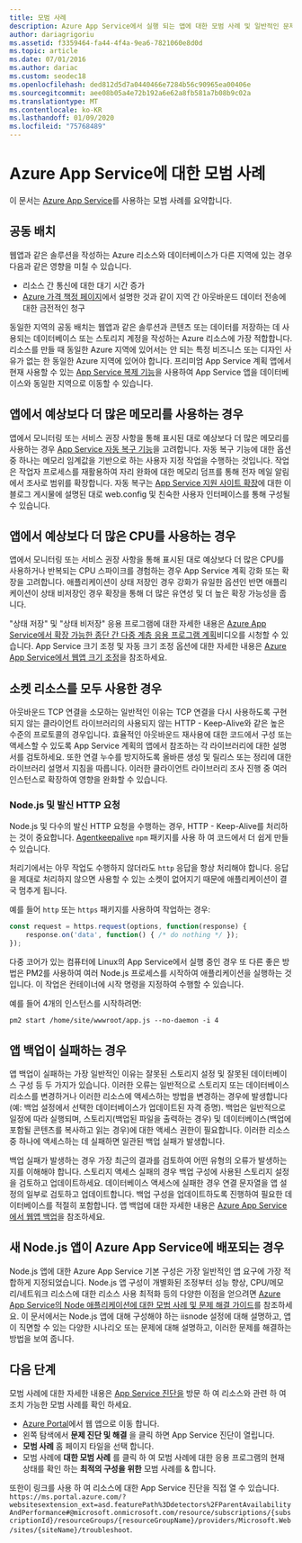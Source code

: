 ```yaml
---
title: 모범 사례
description: Azure App Service에서 실행 되는 앱에 대한 모범 사례 및 일반적인 문제 해결 시나리오를 알아봅니다.
author: dariagrigoriu
ms.assetid: f3359464-fa44-4f4a-9ea6-7821060e8d0d
ms.topic: article
ms.date: 07/01/2016
ms.author: dariac
ms.custom: seodec18
ms.openlocfilehash: ded812d5d7a0440466e7284b56c90965ea00406e
ms.sourcegitcommit: aee08b05a4e72b192a6e62a8fb581a7b08b9c02a
ms.translationtype: MT
ms.contentlocale: ko-KR
ms.lasthandoff: 01/09/2020
ms.locfileid: "75768489"
---
```

# <a name="best-practices-for-azure-app-service"></a>Azure App Service에 대한 모범 사례
이 문서는 [Azure App Service](https://go.microsoft.com/fwlink/?LinkId=529714)를 사용하는 모범 사례를 요약합니다. 

## <a name="colocation"></a>공동 배치
웹앱과 같은 솔루션을 작성하는 Azure 리소스와 데이터베이스가 다른 지역에 있는 경우 다음과 같은 영향을 미칠 수 있습니다.

* 리소스 간 통신에 대한 대기 시간 증가
* [Azure 가격 책정 페이지](https://azure.microsoft.com/pricing/details/data-transfers)에서 설명한 것과 같이 지역 간 아웃바운드 데이터 전송에 대한 금전적인 청구

동일한 지역의 공동 배치는 웹앱과 같은 솔루션과 콘텐츠 또는 데이터를 저장하는 데 사용되는 데이터베이스 또는 스토리지 계정을 작성하는 Azure 리소스에 가장 적합합니다. 리소스를 만들 때 동일한 Azure 지역에 있어서는 안 되는 특정 비즈니스 또는 디자인 사유가 없는 한 동일한 Azure 지역에 있어야 합니다. 프리미엄 App Service 계획 앱에서 현재 사용할 수 있는 [App Service 복제 기능](app-service-web-app-cloning.md)을 사용하여 App Service 앱을 데이터베이스와 동일한 지역으로 이동할 수 있습니다.   

## <a name="memoryresources"></a>앱에서 예상보다 더 많은 메모리를 사용하는 경우
앱에서 모니터링 또는 서비스 권장 사항을 통해 표시된 대로 예상보다 더 많은 메모리를 사용하는 경우 [App Service 자동 복구 기능](https://azure.microsoft.com/blog/auto-healing-windows-azure-web-sites)을 고려합니다. 자동 복구 기능에 대한 옵션 중 하나는 메모리 임계값을 기반으로 하는 사용자 지정 작업을 수행하는 것입니다. 작업은 작업자 프로세스를 재활용하여 자리 완화에 대한 메모리 덤프를 통해 전자 메일 알림에서 조사로 범위를 확장합니다. 자동 복구는 [App Service 지원 사이트 확장](https://azure.microsoft.com/blog/additional-updates-to-support-site-extension-for-azure-app-service-web-apps)에 대한 이 블로그 게시물에 설명된 대로 web.config 및 친숙한 사용자 인터페이스를 통해 구성될 수 있습니다.   

## <a name="CPUresources"></a>앱에서 예상보다 더 많은 CPU를 사용하는 경우
앱에서 모니터링 또는 서비스 권장 사항을 통해 표시된 대로 예상보다 더 많은 CPU를 사용하거나 반복되는 CPU 스파이크를 경험하는 경우 App Service 계획 강화 또는 확장을 고려합니다. 애플리케이션이 상태 저장인 경우 강화가 유일한 옵션인 반면 애플리케이션이 상태 비저장인 경우 확장을 통해 더 많은 유연성 및 더 높은 확장 가능성을 줍니다. 

"상태 저장" 및 "상태 비저장" 응용 프로그램에 대한 자세한 내용은 [Azure App Service에서 확장 가능한 종단 간 다중 계층 응용 프로그램 계획](https://channel9.msdn.com/Events/TechEd/NorthAmerica/2014/DEV-B414#fbid=?hashlink=fbid)비디오를 시청할 수 있습니다. App Service 크기 조정 및 자동 크기 조정 옵션에 대한 자세한 내용은 [Azure App Service에서 웹앱 크기 조정](manage-scale-up.md)을 참조하세요.  

## <a name="socketresources"></a>소켓 리소스를 모두 사용한 경우
아웃바운드 TCP 연결을 소모하는 일반적인 이유는 TCP 연결을 다시 사용하도록 구현되지 않는 클라이언트 라이브러리의 사용되지 않는 HTTP - Keep-Alive와 같은 높은 수준의 프로토콜의 경우입니다. 효율적인 아웃바운드 재사용에 대한 코드에서 구성 또는 액세스할 수 있도록 App Service 계획의 앱에서 참조하는 각 라이브러리에 대한 설명서를 검토하세요. 또한 연결 누수를 방지하도록 올바른 생성 및 릴리스 또는 정리에 대한 라이브러리 설명서 지침을 따릅니다. 이러한 클라이언트 라이브러리 조사 진행 중 여러 인스턴스로 확장하여 영향을 완화할 수 있습니다.

### <a name="nodejs-and-outgoing-http-requests"></a>Node.js 및 발신 HTTP 요청
Node.js 및 다수의 발신 HTTP 요청을 수행하는 경우, HTTP - Keep-Alive를 처리하는 것이 중요합니다. [Agentkeepalive](https://www.npmjs.com/package/agentkeepalive) `npm` 패키지를 사용 하 여 코드에서 더 쉽게 만들 수 있습니다.

처리기에서는 아무 작업도 수행하지 않더라도 `http` 응답을 항상 처리해야 합니다. 응답을 제대로 처리하지 않으면 사용할 수 있는 소켓이 없어지기 때문에 애플리케이션이 결국 멈추게 됩니다.

예를 들어 `http` 또는 `https` 패키지를 사용하여 작업하는 경우:

```javascript
const request = https.request(options, function(response) {
    response.on('data', function() { /* do nothing */ });
});
```

다중 코어가 있는 컴퓨터에 Linux의 App Service에서 실행 중인 경우 또 다른 좋은 방법은 PM2를 사용하여 여러 Node.js 프로세스를 시작하여 애플리케이션을 실행하는 것입니다. 이 작업은 컨테이너에 시작 명령을 지정하여 수행할 수 있습니다.

예를 들어 4개의 인스턴스를 시작하려면:

```
pm2 start /home/site/wwwroot/app.js --no-daemon -i 4
```

## <a name="appbackup"></a>앱 백업이 실패하는 경우
앱 백업이 실패하는 가장 일반적인 이유는 잘못된 스토리지 설정 및 잘못된 데이터베이스 구성 등 두 가지가 있습니다. 이러한 오류는 일반적으로 스토리지 또는 데이터베이스 리소스를 변경하거나 이러한 리소스에 액세스하는 방법을 변경하는 경우에 발생합니다(예: 백업 설정에서 선택한 데이터베이스가 업데이트된 자격 증명). 백업은 일반적으로 일정에 따라 실행되며, 스토리지(백업된 파일을 출력하는 경우) 및 데이터베이스(백업에 포함될 콘텐츠를 복사하고 읽는 경우)에 대한 액세스 권한이 필요합니다. 이러한 리소스 중 하나에 액세스하는 데 실패하면 일관된 백업 실패가 발생합니다. 

백업 실패가 발생하는 경우 가장 최근의 결과를 검토하여 어떤 유형의 오류가 발생하는지를 이해해야 합니다. 스토리지 액세스 실패의 경우 백업 구성에 사용된 스토리지 설정을 검토하고 업데이트하세요. 데이터베이스 액세스에 실패한 경우 연결 문자열을 앱 설정의 일부로 검토하고 업데이트합니다. 백업 구성을 업데이트하도록 진행하여 필요한 데이터베이스를 적절히 포함합니다. 앱 백업에 대한 자세한 내용은 [Azure App Service에서 웹앱 백업](manage-backup.md)을 참조하세요.

## <a name="nodejs"></a>새 Node.js 앱이 Azure App Service에 배포되는 경우
Node.js 앱에 대한 Azure App Service 기본 구성은 가장 일반적인 앱 요구에 가장 적합하게 지정되었습니다. Node.js 앱 구성이 개별화된 조정부터 성능 향상, CPU/메모리/네트워크 리소스에 대한 리소스 사용 최적화 등의 다양한 이점을 얻으려면 [Azure App Service의 Node 애플리케이션에 대한 모범 사례 및 문제 해결 가이드](app-service-web-nodejs-best-practices-and-troubleshoot-guide.md)를 참조하세요. 이 문서에서는 Node.js 앱에 대해 구성해야 하는 iisnode 설정에 대해 설명하고, 앱이 직면할 수 있는 다양한 시나리오 또는 문제에 대해 설명하고, 이러한 문제를 해결하는 방법을 보여 줍니다.


## <a name="next-steps"></a>다음 단계
모범 사례에 대한 자세한 내용은 [App Service 진단을](https://docs.microsoft.com/azure/app-service/overview-diagnostics) 방문 하 여 리소스와 관련 하 여 조치 가능한 모범 사례를 확인 하세요.

- [Azure Portal](https://portal.azure.com)에서 웹 앱으로 이동 합니다.
- 왼쪽 탐색에서 **문제 진단 및 해결** 을 클릭 하면 App Service 진단이 열립니다.
- **모범 사례** 홈 페이지 타일을 선택 합니다.
- 모범 사례에 **대한 모범 사례** 를 클릭 하 여 모범 사례에 대한 응용 프로그램의 현재 상태를 확인 하는 **최적의 구성을 위한** 모범 사례를 & 합니다.

또한이 링크를 사용 하 여 리소스에 대한 App Service 진단을 직접 열 수 있습니다. `https://ms.portal.azure.com/?websitesextension_ext=asd.featurePath%3Ddetectors%2FParentAvailabilityAndPerformance#@microsoft.onmicrosoft.com/resource/subscriptions/{subscriptionId}/resourceGroups/{resourceGroupName}/providers/Microsoft.Web/sites/{siteName}/troubleshoot`.